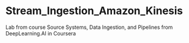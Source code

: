 # Stream_Ingestion_Amazon_Kinesis
Lab from course Source Systems, Data Ingestion, and Pipelines from DeepLearning.AI in Coursera
